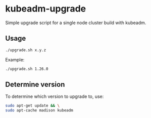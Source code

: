 # kubeadm-upgrade

Simple upgrade script for a single node cluster build with kubeadm.

## Usage

```bash
./upgrade.sh x.y.z
```

Example: 

```bash
./upgrade.sh 1.26.0
```

## Determine version

To determine which version to upgrade to, use:

```bash
sudo apt-get update && \
sudo apt-cache madison kubeadm
```
